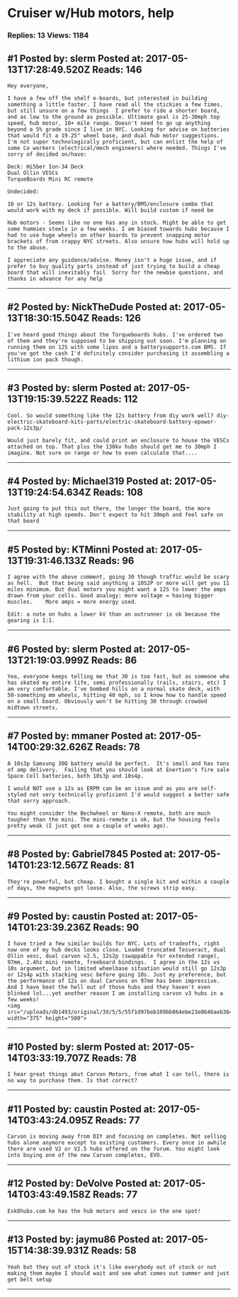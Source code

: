 # Cruiser w/Hub motors, help

### Replies: 13 Views: 1184

## \#1 Posted by: slerm Posted at: 2017-05-13T17:28:49.520Z Reads: 146

```
Hey everyone,

I have a few off the shelf e-boards, but interested in building something a little faster. I have read all the stickies a few times, but still unsure on a few things  I prefer to ride a shorter board, and as low to the ground as possible. Ultimate goal is 25-30mph top speed, hub motor, 10+ mile range. Doesn't need to go up anything beyond a 5% grade since I live in NYC. Looking for advise on batteries that would fit a 19.25" wheel base, and dual hub motor suggestions. I'm not super technologically proficient, but can enlist the help of some Co workers (electrical/mech engineers) where needed. Things I've sorry of decided on/have:

Deck: Hi5ber Ion-34 Deck
Dual Ollin VESCs
TorqueBoards Mini RC remote

Undecided:

10 or 12s battery. Looking for a battery/BMS/enclosure combo that would work with my deck if possible. Will build custom if need be

Hub motors - Seems like no one has any in stock. Might be able to get some hummies steels in a few weeks. I am biased towards hubs because I had to use huge wheels on other boards to prevent snapping motor brackets of from crappy NYC streets. Also unsure how hubs will hold up to the abuse. 

I appreciate any guidance/advise. Money isn't a huge issue, and if prefer to buy quality parts instead of just trying to build a cheap board that will inevitably fail  Sorry for the newbie questions, and thanks in advance for any help
```

---
## \#2 Posted by: NickTheDude Posted at: 2017-05-13T18:30:15.504Z Reads: 126

```
I've heard good things about the Torqueboards hubs. I've ordered two of them and they're supposed to be shipping out soon. I'm planning on running them on 12S with some lipos and a batterysupports.com BMS. If you've got the cash I'd definitely consider purchasing it assembling a lithium ion pack though.
```

---
## \#3 Posted by: slerm Posted at: 2017-05-13T19:15:39.522Z Reads: 112

```
Cool. So would something like the 12s battery from diy work well? diy-electric-skateboard-kits-parts/electric-skateboard-battery-epower-pack-12s3p/

Would just barely fit, and could print an enclosure to house the VESCs attached on top. That plus the 130kv hubs should get me to 30mph I imagine. Not sure on range or how to even calculate that....
```

---
## \#4 Posted by: Michael319 Posted at: 2017-05-13T19:24:54.634Z Reads: 108

```
Just going to put this out there, the longer the board, the more stability at high speeds. Don't expect to hit 30mph and feel safe on that board
```

---
## \#5 Posted by: KTMinni Posted at: 2017-05-13T19:31:46.133Z Reads: 96

```
I agree with the above comment, going 30 though traffic would be scary as hell.  But that being said anything a 10S2P or more will get you 11 miles minimum. But dual motors you might want a 12S to lower the amps drawn from your cells. Good analogy: more voltage = having bigger muscles.    More amps = more energy used.

Edit: a note on hubs a lower kV than an outrunner is ok because the gearing is 1:1.
```

---
## \#6 Posted by: slerm Posted at: 2017-05-13T21:19:03.999Z Reads: 86

```
Yea, everyone keeps telling me that 30 is too fast, but as someone who has skated my entire life, semi professionally (rails, stairs, etc) I am very comfortable. I've bombed hills on a normal skate deck, with 50-something mm wheels, hitting 40 mph, so I know how to handle speed on a small board. Obviously won't be hitting 30 through crowded midtown streets.
```

---
## \#7 Posted by: mmaner Posted at: 2017-05-14T00:29:32.626Z Reads: 78

```
A 10s3p Samsung 30Q battery would be perfect.  It's small and has tons of amp delivery.  Failing that you should look at Enertion's fire sale Space Cell batteries, both 10s3p and 10s4p.

I would NOT use a 12s as ERPM can be an issue and as you are self-styled not very technically proficient I'd would suggest a better safe that sorry approach.  

You might consider the Bechwheel or Nano-X remote, both are much tougher than the mini. The mini-remote is ok, but the housing feels pretty weak (I just got one a couple of weeks ago).
```

---
## \#8 Posted by: Gabriel7845 Posted at: 2017-05-14T01:23:12.567Z Reads: 81

```
They're powerful, but cheap. I bought a single kit and within a couple of days, the magnets got loose. Also, the screws strip easy.
```

---
## \#9 Posted by: caustin Posted at: 2017-05-14T01:23:39.236Z Reads: 90

```
I have tried a few similar builds for NYC. Lots of tradeoffs, right now one of my hub decks looks close. Loaded truncated Tesseract, dual Ollin vesc, dual carvon v2.5, 12s2p (swappable for extended range), 97mm, 2.4hz mini remote, freeboard bindings.  I agree in the 12s vs 10s argument, but in limited wheelbase situation would still go 12s3p or 12s4p with stacking vesc before going 10s. Just my preference, but the performance of 12s on dual Carvons on 97mm has been impressive.  And I have beat the hell out of those hubs and they haven't even blinked lol...yet another reason I am installing carvon v3 hubs in a few weeks!
<img src="/uploads/db1493/original/3X/5/5/55f1d97beb109bb864ebe23e0646aeb364f8898f.JPG" width="375" height="500">
```

---
## \#10 Posted by: slerm Posted at: 2017-05-14T03:33:19.707Z Reads: 78

```
I hear great things abut Carvon Motors, from what I can tell, there is no way to purchase them. Is that correct?
```

---
## \#11 Posted by: caustin Posted at: 2017-05-14T03:43:24.095Z Reads: 77

```
Carvon is moving away from DIY and focusing on completes. Not selling hubs alone anymore except to existing customers. Every once in awhile there are used V2 or V2.5 hubs offered on the forum. You might look into buying one of the new Carvon completes, EVO.
```

---
## \#12 Posted by: DeVolve Posted at: 2017-05-14T03:43:49.158Z Reads: 77

```
Esk8hubs.com he has the hub motors and vescs in the one spot!
```

---
## \#13 Posted by: jaymu86 Posted at: 2017-05-15T14:38:39.931Z Reads: 58

```
Yeah but they out of stock it's like everybody out of stock or not making them maybe I should wait and see what comes out summer and just get belt setup
```

---
